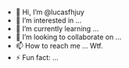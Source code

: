 - 👋 Hi, I’m @lucasfhjuy
- 👀 I’m interested in ...
- 🌱 I’m currently learning ...
- 💞️ I’m looking to collaborate on ...
- 📫 How to reach me ...
Wtf.  
- ⚡ Fun fact: ...

<!---
lucasfhjuy/lucasfhjuy is a ✨ special ✨ repository because its `README.md` (this file) appears on your GitHub profile.
You can click the Preview link to take a look at your changes.
--->
